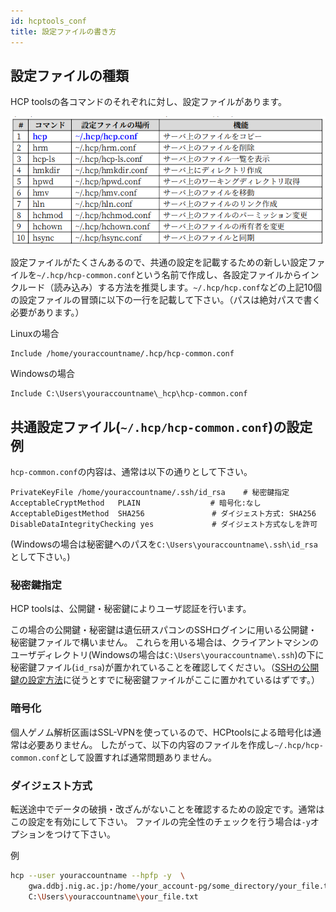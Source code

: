 ```yaml
---
id: hcptools_conf
title: 設定ファイルの書き方
---
```



## 設定ファイルの種類

HCP toolsの各コマンドのそれぞれに対し、設定ファイルがあります。

![](HCPtools_3.png)


設定ファイルがたくさんあるので、共通の設定を記載するための新しい設定ファイルを`~/.hcp/hcp-common.conf`という名前で作成し、各設定ファイルからインクルード（読み込み）する方法を推奨します。`~/.hcp/hcp.conf`などの上記10個の設定ファイルの冒頭に以下の一行を記載して下さい。（パスは絶対パスで書く必要があります。）

Linuxの場合

```
Include /home/youraccountname/.hcp/hcp-common.conf
```

Windowsの場合

```
Include C:\Users\youraccountname\_hcp\hcp-common.conf
```


## 共通設定ファイル(`~/.hcp/hcp-common.conf`)の設定例

`hcp-common.conf`の内容は、通常は以下の通りとして下さい。

```
PrivateKeyFile /home/youraccountname/.ssh/id_rsa    # 秘密鍵指定
AcceptableCryptMethod   PLAIN              　# 暗号化:なし
AcceptableDigestMethod  SHA256               # ダイジェスト方式: SHA256
DisableDataIntegrityChecking yes             # ダイジェスト方式なしを許可
```

(Windowsの場合は秘密鍵へのパスを`C:\Users\youraccountname\.ssh\id_rsa`として下さい。)

### 秘密鍵指定

HCP toolsは、公開鍵・秘密鍵によりユーザ認証を行います。

この場合の公開鍵・秘密鍵は遺伝研スパコンのSSHログインに用いる公開鍵・秘密鍵ファイルで構いません。
これらを用いる場合は、クライアントマシンのユーザディレクトリ(Windowsの場合は`C:\Users\youraccountname\.ssh`)の下に秘密鍵ファイル(`id_rsa`)が置かれていることを確認してください。（[SSHの公開鍵の設定方法](/application/ssh_keys_mac)に従うとすでに秘密鍵ファイルがここに置かれているはずです。）

### 暗号化

個人ゲノム解析区画はSSL-VPNを使っているので、HCPtoolsによる暗号化は通常は必要ありません。
したがって、以下の内容のファイルを作成し`~/.hcp/hcp-common.conf`として設置すれば通常問題ありません。

### ダイジェスト方式

転送途中でデータの破損・改ざんがないことを確認するための設定です。通常はこの設定を有効にして下さい。
ファイルの完全性のチェックを行う場合は`-y`オプションをつけて下さい。

例

```bash
hcp --user youraccountname --hpfp -y  \
    gwa.ddbj.nig.ac.jp:/home/your_account-pg/some_directory/your_file.txt \
    C:\Users\youraccountname\your_file.txt
```


